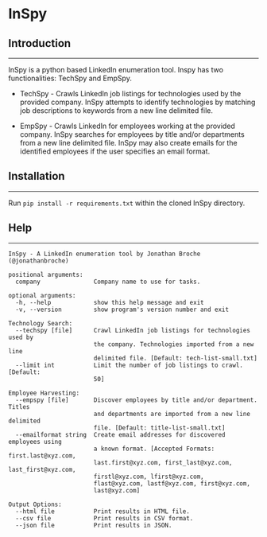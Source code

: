 # InSpy

## Introduction
-----

InSpy is a python based LinkedIn enumeration tool. Inspy has two functionalities: TechSpy and EmpSpy.

- TechSpy - Crawls LinkedIn job listings for technologies used by the provided company. InSpy attempts to identify technologies by matching job descriptions to keywords from a new line delimited file.

- EmpSpy - Crawls LinkedIn for employees working at the provided company. InSpy searches for employees by title and/or departments from a new line delimited file. InSpy may also create emails for the identified employees if the user specifies an email format.

## Installation
-----

Run `pip install -r requirements.txt` within the cloned InSpy directory.

## Help
-----

```
InSpy - A LinkedIn enumeration tool by Jonathan Broche (@jonathanbroche)

positional arguments:
  company               Company name to use for tasks.

optional arguments:
  -h, --help            show this help message and exit
  -v, --version         show program's version number and exit

Technology Search:
  --techspy [file]      Crawl LinkedIn job listings for technologies used by
                        the company. Technologies imported from a new line
                        delimited file. [Default: tech-list-small.txt]
  --limit int           Limit the number of job listings to crawl. [Default:
                        50]

Employee Harvesting:
  --empspy [file]       Discover employees by title and/or department. Titles
                        and departments are imported from a new line delimited
                        file. [Default: title-list-small.txt]
  --emailformat string  Create email addresses for discovered employees using
                        a known format. [Accepted Formats: first.last@xyz.com,
                        last.first@xyz.com, first_last@xyz.com, last_first@xyz.com, 
                        firstl@xyz.com, lfirst@xyz.com,
                        flast@xyz.com, lastf@xyz.com, first@xyz.com,
                        last@xyz.com]

Output Options:
  --html file           Print results in HTML file.
  --csv file            Print results in CSV format.
  --json file           Print results in JSON.
```

